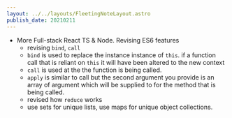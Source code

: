 ```yaml
---
layout: ../../layouts/FleetingNoteLayout.astro
publish_date: 20210211
---
```


- More Full-stack React TS & Node. Revising ES6 features
  - revising `bind`, `call`
  - `bind` is used to replace the instance instance of `this`. if a function call that is reliant on `this` it will have been altered to the new context
  - `call` is used at the the function is being called.
  - `apply` is similar to call but the second argument you provide is an array of argument which will be supplied to for the method that is being called.
  - revised how `reduce` works
  - use sets for unique lists, use maps for unique object collections.

